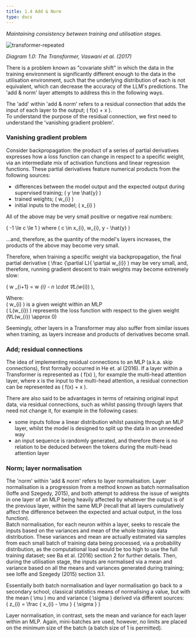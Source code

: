 ```yaml
---
title: 1.4 Add & Norm
type: docs
---
```


*Maintaining consistency between training and utilisation stages.*

![transformer-repeated](/img/transformer-vaswani.png)

*Diagram 1.0: The Transformer, Vaswani et al. (2017)*

There is a problem known as "covariate shift" in which the data in the training environment is significantly different enough to the data in the utilisation environment, such that the underlying distribution of each is not equivalent, which can decrease the accuracy of the LLM's predictions. The 'add & norm' layer attempts to address this in the following ways.

The 'add' within 'add & norm' refers to a residual connection that adds the input of each layer to the output; \( f(x) + x \).  
To understand the purpose of the residual connection, we first need to understand the 'vanishing gradient problem'.

### Vanishing gradient problem

Consider backpropagation: the product of a series of partial derivatives expresses how a loss function can change in respect to a specific weight, via an intermediate mix of activation functions and linear regression functions. These partial derivatives feature numerical products from the following sources:

* differences between the model output and the expected output during supervised training; \( y \ne \hat{y} \)  
* trained weights; \( w_{i} \)
* initial inputs to the model; \( x_{i} \)

All of the above may be very small positive or negative real numbers:

\( -1 \le c \le 1 \) where \( c \in x_{i}, w_{i}, y - \hat{y} \)

...and, therefore, as the quantity of the model's layers increases, the products of the above may become very small.

Therefore, when training a specific weight via backpropagation, the final partial derivative \( \frac {\partial L}{ \partial w_{i}} \) may be very small, and, therefore, running gradient descent to train weights may become extremely slow:

\( w _{i+1} = w _{i} - n \cdot ∇L(w_{i}) \),

Where: <br/>
\( w_{i} \) is a given weight within an MLP <br/>
\( L(w_{i}) \) represents the loss function with respect to the given weight
\(∇L(w_{i}) \approx 0\) <br/>

Seemingly, other layers in a Transformer may also suffer from similar issues when training, as layers increase and products of derivatives become small.


### Add; residual connections

The idea of implementing residual connections to an MLP (a.k.a. skip connections), first formally occurred in He et. al (2016). If a layer within a Transformer is represented as \( f(x) \), for example the multi-head attention layer, where x is the input to the multi-head attention, a residual connection can be represented as \( f(x) + x \).

There are also said to be advantages in terms of retaining original input data, via residual connections, such as whilst passing through layers that need not change it, for example in the following cases:

* some inputs follow a linear distribution whilst passing through an MLP layer, whilst the model is designed to split up the data in an unneeded way  
* an input sequence is randomly generated, and therefore there is no relation to be deduced between the tokens during the multi-head attention layer


### Norm; layer normalisation

The 'norm' within 'add & norm' refers to layer normalisation. Layer normalisation is a progression from a method known as batch normalisation (Ioffe and Szegedy, 2015), and both attempt to address the issue of weights in one layer of an MLP being heavily affected by whatever the output is of the previous layer, within the same MLP (recall that all layers cumulatively affect the difference between the expected and actual output, in the loss function).  
Batch normalisation, for each neuron within a layer, seeks to rescale the inputs based on the variances and mean of the whole training data distribution. These variances and mean are actually estimated via samples from each small batch of training data being processed, via a probability distribution, as the computational load would be too high to use the full training dataset; see Ba et al. (2016) section 2 for further details. Then, during the utilisation stage, the inputs are normalised via a mean and variance based on all the means and variances generated during training; see Ioffe and Szegedy (2015) section 3.1.

Essentially both batch normalisation and layer normalisation go back to a secondary school, classical statistics means of normalising a value, but with the mean \( \mu \) mu and variance \( \sigma \) derived via different sources:<br/>
\( z_{i} = \frac { x_{i} - \mu } { \sigma } \)


Layer normalisation, in contrast, sets the mean and variance for each layer within an MLP. Again, mini-batches are used, however, no limits are placed on the minimum size of the batch (a batch size of 1 is permitted).
